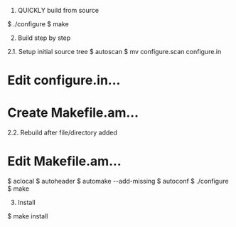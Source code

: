 1. QUICKLY build from source 

$ ./configure
$ make

2. Build step by step

2.1. Setup initial source tree
$ autoscan
$ mv configure.scan configure.in
# Edit configure.in...
# Create Makefile.am...

2.2. Rebuild after file/directory added
# Edit Makefile.am...
$ aclocal
$ autoheader
$ automake --add-missing
$ autoconf
$ ./configure
$ make

3. Install

$ make install
